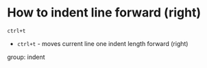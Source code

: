 # How to indent line forward (right)

```text
ctrl+t
```

- `ctrl+t` - moves current line one indent length forward (right)

group: indent


